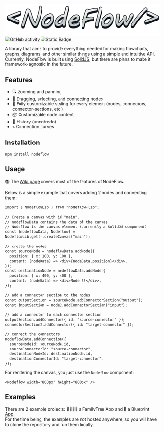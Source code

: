 ![NodeFlow](./assets/logo.png)
[![GitHub activity](https://img.shields.io/github/last-commit/LordDeatHunter/nodeflow/master?style=for-the-badge&logo=github)](https://github.com/LordDeatHunter/nodeflow)
[![Static Badge](https://img.shields.io/npm/v/nodeflow-lib?style=for-the-badge&logo=npm)](https://www.npmjs.com/package/nodeflow-lib)

A library that aims to provide everything needed for making flowcharts, graphs, diagrams, and other similar things using
a simple and intuitive API.\
Currently, NodeFlow is built using [SolidJS](https://www.solidjs.com/), but there are plans to make it
framework-agnostic in the future.

## Features

- 🔍 Zooming and panning
- 🤚 Dragging, selecting, and connecting nodes
- 🎨 Fully customizable styling for every element (nodes, connectors, connector-sections, etc.)
- 📦 Customizable node content
- 📒 History (undo/redo)
- ⤵️ Connection curves

## Installation

```shell
npm install nodeflow
```

## Usage

📚 The [Wiki page](https://github.com/LordDeatHunter/nodeflow/wiki) covers most of the features of NodeFlow.

Below is a simple example that covers adding 2 nodes and connecting them:
```tsx
import { NodeflowLib } from "nodeflow-lib";

// Create a canvas with id "main".
// nodeflowData contains the data of the canvas
// Nodeflow is the canvas element (currently a SolidJS component)
const [nodeflowData, Nodeflow] = NodeflowLib.get().createCanvas("main");

// create the nodes
const sourceNode = nodeflowData.addNode({
  position: { x: 100, y: 100 },
  content: (nodeData) => <div>{nodeData.position}</div>,
});
const destinationNode = nodeflowData.addNode({
  position: { x: 400, y: 400 },
  content: (nodeData) => <div>Node 2!</div>,
});

// add a connector section to the nodes
const outputSection = sourceNode.addConnectorSection("output");
const inputSection = node2.addConnectorSection("input");

// add a connector to each connector section
outputSection.addConnector({ id: "source-connector" });
connectorSection2.addConnector({ id: "target-connector" });

// connect the connectors
nodeflowData.addConnection({
  sourceNodeId: sourceNode.id,
  sourceConnectorId: "source-connector",
  destinationNodeId: destinationNode.id,
  destinationConnectorId: "target-connector",
});
```

For rendering the canvas, you just use the `Nodeflow` component:
```tsx
<Nodeflow width="800px" height="800px" />
```

## Examples

There are 2 example projects: 👨‍👩‍👧‍👦 a [FamilyTree App](./examples/FamilyTreeApp) and 📘 a [Blueprint App](./examples/BlueprintApp).\
For the time being, the examples are not hosted anywhere, so you will have to clone the repository and run them locally.